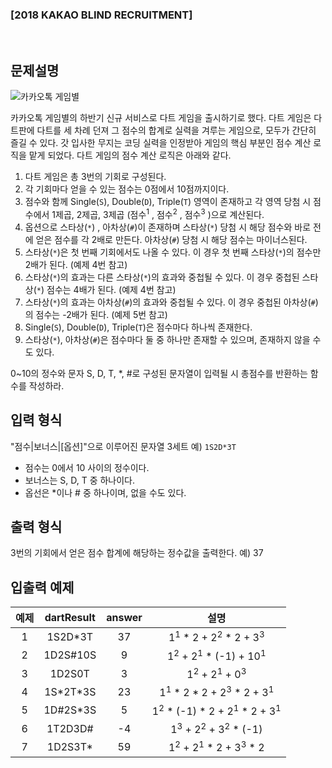 ### **[2018 KAKAO BLIND RECRUITMENT]**

<br>

## 문제설명

![카카오톡 게임별](http://t1.kakaocdn.net/welcome2018/gamestar.png)

카카오톡 게임별의 하반기 신규 서비스로 다트 게임을 출시하기로 했다. 다트 게임은 다트판에 다트를 세 차례 던져 그 점수의 합계로 실력을 겨루는 게임으로, 모두가 간단히 즐길 수 있다.
갓 입사한 무지는 코딩 실력을 인정받아 게임의 핵심 부분인 점수 계산 로직을 맡게 되었다. 다트 게임의 점수 계산 로직은 아래와 같다.

1. 다트 게임은 총 3번의 기회로 구성된다.
2. 각 기회마다 얻을 수 있는 점수는 0점에서 10점까지이다.
3. 점수와 함께 Single(`S`), Double(`D`), Triple(`T`) 영역이 존재하고 각 영역 당첨 시 점수에서 1제곱, 2제곱, 3제곱 (점수<sup>1</sup> , 점수<sup>2</sup> , 점수<sup>3</sup> )으로 계산된다.
4. 옵션으로 스타상(`*`) , 아차상(`#`)이 존재하며 스타상(`*`) 당첨 시 해당 점수와 바로 전에 얻은 점수를 각 2배로 만든다. 아차상(`#`) 당첨 시 해당 점수는 마이너스된다.
5. 스타상(`*`)은 첫 번째 기회에서도 나올 수 있다. 이 경우 첫 번째 스타상(`*`)의 점수만 2배가 된다. (예제 4번 참고)
6. 스타상(`*`)의 효과는 다른 스타상(`*`)의 효과와 중첩될 수 있다. 이 경우 중첩된 스타상(`*`) 점수는 4배가 된다. (예제 4번 참고)
7. 스타상(`*`)의 효과는 아차상(`#`)의 효과와 중첩될 수 있다. 이 경우 중첩된 아차상(`#`)의 점수는 -2배가 된다. (예제 5번 참고)
8. Single(`S`), Double(`D`), Triple(`T`)은 점수마다 하나씩 존재한다.
9. 스타상(`*`), 아차상(`#`)은 점수마다 둘 중 하나만 존재할 수 있으며, 존재하지 않을 수도 있다.

0~10의 정수와 문자 S, D, T, \*, #로 구성된 문자열이 입력될 시 총점수를 반환하는 함수를 작성하라.

## 입력 형식

"점수|보너스|[옵션]"으로 이루어진 문자열 3세트
예) `1S2D*3T`

- 점수는 0에서 10 사이의 정수이다.
- 보너스는 S, D, T 중 하나이다.
- 옵선은 \*이나 # 중 하나이며, 없을 수도 있다.

## 출력 형식

3번의 기회에서 얻은 점수 합계에 해당하는 정수값을 출력한다.
예) 37

## 입출력 예제

| 예제 | dartResult | answer |                              설명                               |
| :--: | :--------: | :----: | :-------------------------------------------------------------: |
|  1   |  1S2D\*3T  |   37   |     1<sup>1</sup> \* 2 + 2<sup>2</sup> \* 2 + 3<sup>3</sup>     |
|  2   |  1D2S#10S  |   9    |     1<sup>2</sup> + 2<sup>1</sup> \* (-1) + 10<sup>1</sup>      |
|  3   |   1D2S0T   |   3    |          1<sup>2</sup> + 2<sup>1</sup> + 0<sup>3</sup>          |
|  4   | 1S\*2T\*3S |   23   |  1<sup>1</sup> \* 2 \* 2 + 2<sup>3</sup> \* 2 + 3<sup>1</sup>   |
|  5   | 1D#2S\*3S  |   5    | 1<sup>2</sup> \* (-1) \* 2 + 2<sup>1</sup> \* 2 + 3<sup>1</sup> |
|  6   |  1T2D3D#   |   -4   |      1<sup>3</sup> + 2<sup>2</sup> + 3<sup>2</sup> \* (-1)      |
|  7   |  1D2S3T\*  |   59   |     1<sup>2</sup> + 2<sup>1</sup> \* 2 + 3<sup>3</sup> \* 2     |
